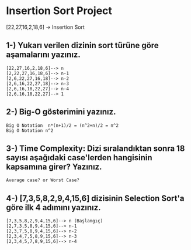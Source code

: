 # Insertion Sort Project

[22,27,16,2,18,6] -> Insertion Sort

1-) Yukarı verilen dizinin sort türüne göre aşamalarını yazınız.
-------------
```
[22,27,16,2,18,6]--> n
[2,22,27,16,18,6]--> n-1
[2,6,22,27,16,18]--> n-2
[2,6,16,22,27,18]--> n-3
[2,6,16,18,22,27]--> n-4
[2,6,16,18,22,27]--> 1
```
2-) Big-O gösterimini yazınız.
-------------------

```
Big O Notation  n*(n+1)/2 = (n^2+n)/2 = n^2 
Big O Notation n^2
```
3-) Time Complexity: Dizi sıralandıktan sonra 18 sayısı aşağıdaki case'lerden hangisinin kapsamına girer? Yazınız.
-----------------

```
Average case? or Worst Case?
```

4-) [7,3,5,8,2,9,4,15,6] dizisinin Selection Sort'a göre ilk 4 adımını yazınız.
----------------------

```
[7,3,5,8,2,9,4,15,6]--> n (Başlangıç)
[2,7,3,5,8,9,4,15,6]--> n-1
[2,3,7,5,8,9,4,15,6]--> n-2
[2,3,4,7,5,8,9,15,6]--> n-3
[2,3,4,5,7,8,9,15,6]--> n-4
```